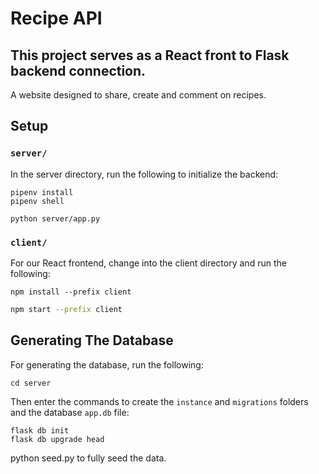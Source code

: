 # Recipe API

## This project serves as a React front to Flask backend connection.

A website designed to share, create and comment on recipes. 


## Setup

### `server/`

In the server directory, run the following to initialize the backend:

```console
pipenv install
pipenv shell
```


```console
python server/app.py
```


### `client/`

For our React frontend, change into the client directory and run the following: 

```console
npm install --prefix client
```

```sh
npm start --prefix client
```


## Generating The Database

For generating the database, run the following: 

```console
cd server
```

Then enter the commands to create the `instance` and `migrations` folders and
the database `app.db` file:

```
flask db init
flask db upgrade head
```

python seed.py to fully seed the data. 

